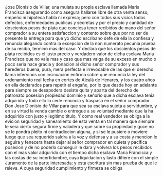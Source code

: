 Jose Dionisio de Villar, una mulata su propia esclava llamada Maria Francisca asegurando como asegura hallarse libre de otra venta senso, empeño ni hipoteca habla ni expresa; pero con todos sus vicios todos defectos, enfermedades publicas y secretas y por el precio y cantidad de doscientos pesos de plata que conciesa tener recibidos de mano del señor comprador a su entera satisfaccion y contento sobre que por no ser de presente la entrega para que yo dicho escribano defe de ella la confiesa y renuncia alegando contra la excepcion de la non numerato pecunia prueba de su recibo, termino mas del caso. Y declara que los doscientos pesos de plata recibidos es el justo precio y verdadero valor de dicha esclava Maria Francisca que no vale mas y caso que mas valga de su exceso en mucho o poco seria hace gracia y donacion al dicho señor comprador y sus herederos buena, pura, mera perfecta e irrevocable de las que el derecho llama intervinos con insinuacion enfirma sobre que renuncia la ley del ordenamiento real fecha en cortes de Alcalá de Henares, y los cuatro años en ella declarados para repetir el engaño, por lo que desde hoy en adelante para siempre se desapodera desiste quita y aparta del derecho de patronato posesion propiedad dominio y señorío que a dicha esclava tenia adquirido y todo ello lo cede renuncia y traspasa en el señor comprador Don Jose Dionisio de Villar para que sea su esclava sujeta a servidumbre, y en su virtud la venda cambie o entregue a su voluntad mediante que la ha adquirido con justo y legitimo titulo. Y como real vendedor se obliga a la evicion seguridad y saneamiento de esta venta en tal manera que siempre le sera cierto segura firme y valadera y que sobre su propiedad y goce no se le pondrá pleito ni contradiccion alguna, y si se le pusiere o moviere luego que sea requerido saldra a la voz y defensa y a su costa y mencion lo seguira y fenecera hasta dejar al señor comprador en quieta y pacifica posesion y de no poderlo conseguir le dara y volvera los pesos recibidos con el mas valor adquirido con el tiempo dicha esclava Maria Francisca y las costas de su incertidumbre, cuya liquidacion y lasto difiere con el simple Juramento de la parte interesada; y esta escritura sin mas prueba de que le releva. A cuya seguridad cumplimiento y firmeza se obliga